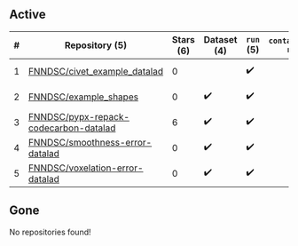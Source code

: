 ## Active
| # | Repository (5) | Stars (6) | Dataset (4) | `run` (5) | `containers-run` | Last Modified |
| --- | --- | --- | --- | --- | --- | --- |
| 1 | [FNNDSC/civet_example_datalad](https://github.com/FNNDSC/civet_example_datalad) | 0 |  | :heavy_check_mark: |  | 2023-11-04 04:54:11+00:00 |
| 2 | [FNNDSC/example_shapes](https://github.com/FNNDSC/example_shapes) | 0 | :heavy_check_mark: | :heavy_check_mark: |  | 2023-02-17 06:19:28+00:00 |
| 3 | [FNNDSC/pypx-repack-codecarbon-datalad](https://github.com/FNNDSC/pypx-repack-codecarbon-datalad) | 6 | :heavy_check_mark: | :heavy_check_mark: |  | 2023-07-25 03:04:47+00:00 |
| 4 | [FNNDSC/smoothness-error-datalad](https://github.com/FNNDSC/smoothness-error-datalad) | 0 | :heavy_check_mark: | :heavy_check_mark: |  | 2023-02-20 06:28:11+00:00 |
| 5 | [FNNDSC/voxelation-error-datalad](https://github.com/FNNDSC/voxelation-error-datalad) | 0 | :heavy_check_mark: | :heavy_check_mark: |  | 2023-02-17 10:26:31+00:00 |

## Gone
No repositories found!
